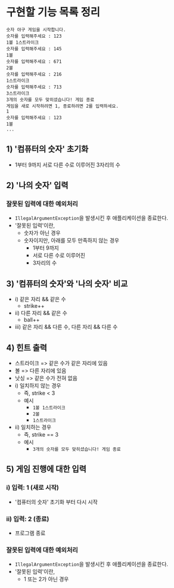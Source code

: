 # 구현할 기능 목록 정리

```
숫자 야구 게임을 시작합니다.
숫자를 입력해주세요 : 123
1볼 1스트라이크
숫자를 입력해주세요 : 145
1볼
숫자를 입력해주세요 : 671
2볼
숫자를 입력해주세요 : 216
1스트라이크
숫자를 입력해주세요 : 713
3스트라이크
3개의 숫자를 모두 맞히셨습니다! 게임 종료
게임을 새로 시작하려면 1, 종료하려면 2를 입력하세요.
1
숫자를 입력해주세요 : 123
1볼
...
```

## 1) '컴퓨터의 숫자' 초기화
- 1부터 9까지 서로 다른 수로 이루어진 3자리의 수

## 2) '나의 숫자' 입력
### 잘못된 입력에 대한 예외처리
  - `IllegalArgumentException`을 발생시킨 후 애플리케이션을 종료한다.
  - '잘못된 입력'이란,
    - 숫자가 아닌 경우
    - 숫자이지만, 아래를 모두 만족하지 않는 경우
      - 1부터 9까지
      - 서로 다른 수로 이루어진
      - 3자리의 수

## 3) '컴퓨터의 숫자'와 '나의 숫자' 비교
- i) 같은 자리 && 같은 수
  - strike++
- ii) 다른 자리 && 같은 수
  - ball++
- iii) 같은 자리 && 다른 수, 다른 자리 && 다른 수

## 4) 힌트 출력
- 스트라이크 => 같은 수가 같은 자리에 있음
- 볼 => 다른 자리에 있음
- 낫싱 => 같은 수가 전혀 없음
- i) 일치하지 않는 경우
  - 즉, strike < 3
  - 예시
    - `1볼 1스트라이크`
    - `2볼`
    - `1스트라이크`
- ii) 일치하는 경우
  - 즉, strike == 3
  - 예시
    - `3개의 숫자를 모두 맞히셨습니다! 게임 종료`

## 5) 게임 진행에 대한 입력
### i) 입력: 1 (새로 시작)
- '컴퓨터의 숫자' 초기화 부터 다시 시작
### ii) 입력: 2 (종료)
- 프로그램 종료
### 잘못된 입력에 대한 예외처리
- `IllegalArgumentException`을 발생시킨 후 애플리케이션을 종료한다.
- '잘못된 입력'이란,
  - 1 또는 2가 아닌 경우
